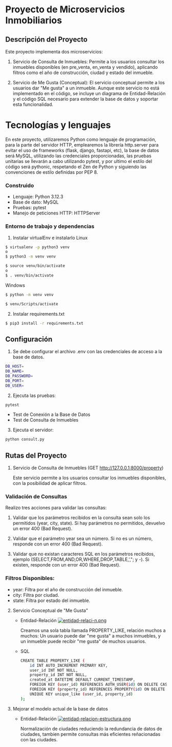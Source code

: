 # Proyecto de Microservicios Inmobiliarios

## Descripción del Proyecto
Este proyecto implementa dos microservicios:

1. Servicio de Consulta de Inmuebles: Permite a los usuarios consultar los inmuebles disponibles (en pre_venta, en_venta y vendido), aplicando filtros como el año de construcción, ciudad y estado del inmueble.

2. Servicio de Me Gusta (Conceptual): El servicio conceptual permite a los usuarios dar "Me gusta" a un inmueble. Aunque este servicio no está implementado en el código, se incluye un diagrama de Entidad-Relación y el código SQL necesario para extender la base de datos y soportar esta funcionalidad.

# **Tecnologías y lenguajes**
En este proyecto, utilizaremos Python como lenguaje de programación, para la parte del servidor HTTP, emplearemos la librería http.server para evitar el uso de frameworks (flask, django, fastapi, etc), la base de datos será MySQL, utilizando las credenciales proporcionadas, las pruebas unitarias se llevarán a cabo utilizando pytest, y por ultimo el estilo del código será pythonic, respetando el Zen de Python y siguiendo las convenciones de estilo definidas por PEP 8.

### Construido
* Lenguaje: Python 3.12.3
* Base de dato: MySQL
* Pruebas: pytest
* Manejo de peticiones HTTP: HTTPServer

### Entorno de trabajo y dependencias

1. Instalar virtualEnv e instalarlo
Linux
```sh
$ virtualenv -p python3 venv
o
$ python3 -m venv venv
```
```sh
$ source venv/bin/activate
o
$ . venv/bin/activate
```
Windows
```sh
$ python -m venv venv
```
```sh
$ venv/Scripts/activate
```
2. Instalar requirements.txt
```sh
$ pip3 install -r requirements.txt
```

## Configuración

1. Se debe configurar el archivo .env con las credenciales de acceso a la base de datos.
```sh
DB_HOST=
DB_NAME=
DB_PASSWORD=
DB_PORT=
DB_USER=
```

2. Ejecuta las pruebas:

```sh
pytest
```

- Test de Conexión a la Base de Datos
- Test de Consulta de Inmuebles

3. Ejecuta el servidor:
```sh
python consult.py
```

## Rutas del Proyecto
1. Servicio de Consulta de Inmuebles (GET http://127.0.0.1:8000/property)

    Este servicio permite a los usuarios consultar los inmuebles disponibles, con la posibilidad de aplicar filtros.

### Validación de Consultas
Realizo tres acciones para validar las consultas:

1. Validar que los parámetros recibidos en la consulta sean solo los permitidos (year, city, state). Si hay parámetros no permitidos, devuelvo un error 400 (Bad Request).

2. Validar que el parámetro year sea un número. Si no es un número, responde con un error 400 (Bad Request).

3. Validar que no existan caracteres SQL en los parámetros recibidos, ejemplo (SELECT,FROM,AND,OR,WHERE,DROP,TABLE,',"; y -). Si existen, responde con un error 400 (Bad Request).

### Filtros Disponibles:
- year: Filtra por el año de construcción del inmueble.
- city: Filtra por ciudad.
- state: Filtra por estado del inmueble.

2. Servicio Conceptual de "Me Gusta"

    - Entidad-Relación
        [![entidad-relaci-n.png](https://i.postimg.cc/NFB55fby/entidad-relaci-n.png)](https://postimg.cc/34fKqhs7)

        Creamos una sola tabla llamada PROPERTY_LIKE, relación muchos a muchos: Un usuario puede dar "me gusta" a muchos inmuebles, y un inmueble puede recibir "me gusta" de muchos usuarios. 

    - SQL
        ```sh
        CREATE TABLE PROPERTY_LIKE (
            id INT AUTO_INCREMENT PRIMARY KEY,
            user_id INT NOT NULL,
            property_id INT NOT NULL,
            created_at DATETIME DEFAULT CURRENT_TIMESTAMP,
            FOREIGN KEY (user_id) REFERENCES AUTH_USER(id) ON DELETE CASCADE,
            FOREIGN KEY (property_id) REFERENCES PROPERTY(id) ON DELETE CASCADE,
            UNIQUE KEY unique_like (user_id, property_id)
        );
        ```
3. Mejorar el modelo actual de la base de datos

    - Entidad-Relación
        [![entidad-relacion-estructura.png](https://i.postimg.cc/1Xm3y75w/entidad-relacion-estructura.png)](https://postimg.cc/YGPH33FC)

        Normalización de ciudades reduciendo la redundancia de datos de ciudades, tambien permite consultas más eficientes reñacionadas con las ciudades.